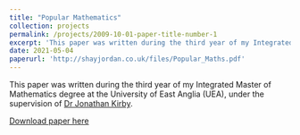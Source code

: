 ```yaml
---
title: "Popular Mathematics"
collection: projects
permalink: /projects/2009-10-01-paper-title-number-1
excerpt: 'This paper was written during the third year of my Integrated Master of Mathematics degree at the University of East Anglia (UEA), under the supervision of [Dr Jonathan Kirby](https://research-portal.uea.ac.uk/en/persons/jonathan-kirby).'
date: 2021-05-04
paperurl: 'http://shayjordan.co.uk/files/Popular_Maths.pdf'
---
```

This paper was written during the third year of my Integrated Master of Mathematics degree at the University of East Anglia (UEA), under the supervision of [Dr Jonathan Kirby](https://research-portal.uea.ac.uk/en/persons/jonathan-kirby).

[Download paper here](http://shayjordan.co.uk/files/Popular_Maths.pdf)
